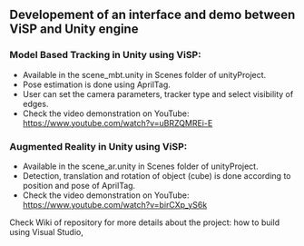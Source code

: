 ## Developement of an interface and demo between ViSP and Unity engine

### Model Based Tracking in Unity using ViSP:

* Available in the scene_mbt.unity in Scenes folder of unityProject.
* Pose estimation is done using AprilTag.
* User can set the camera parameters, tracker type and select visibility of edges.
* Check the video demonstration on YouTube: https://www.youtube.com/watch?v=uBRZQMREi-E

### Augmented Reality in Unity using ViSP:

* Available in the scene_ar.unity in Scenes folder of unityProject.
* Detection, translation and rotation of object (cube) is done according to position and pose of AprilTag.
* Check the video demonstration on YouTube: https://www.youtube.com/watch?v=birCXp_yS6k


Check Wiki of repository for more details about the project: how to build using Visual Studio, 
